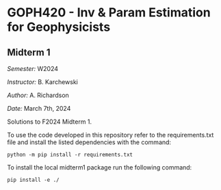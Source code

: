 # GOPH420 - Inv & Param Estimation for Geophysicists
## Midterm 1
*Semester:* W2024

*Instructor:* B. Karchewski

*Author:* A. Richardson

*Date:* March 7th, 2024

Solutions to F2024 Midterm 1.

To use the code developed in this repository refer to the requirements.txt file and install the listed dependencies with the command: 

    python -m pip install -r requirements.txt

To install the local midterm1 package run the following command:

    pip install -e ./
